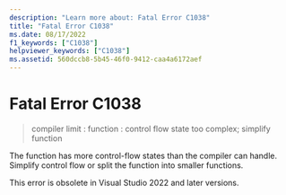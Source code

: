 ```yaml
---
description: "Learn more about: Fatal Error C1038"
title: "Fatal Error C1038"
ms.date: 08/17/2022
f1_keywords: ["C1038"]
helpviewer_keywords: ["C1038"]
ms.assetid: 560dccb8-5b45-46f0-9412-caa4a6172aef
---
```

# Fatal Error C1038

> compiler limit : function : control flow state too complex; simplify function

The function has more control-flow states than the compiler can handle. Simplify control flow or split the function into smaller functions.

This error is obsolete in Visual Studio 2022 and later versions.

